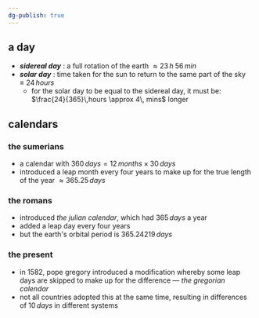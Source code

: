 ```yaml
---
dg-publish: true
---
```


## a day
- ***sidereal day*** : a full rotation of the earth $\approx 23 \,h \; 56\,min$
- ***solar day*** : time taken for the sun to return to the same part of the sky $\equiv 24 \,hours$ 
	- for the solar day to be equal to the sidereal day, it must be: $\frac{24}{365}\,hours \approx 4\, mins$ longer

## calendars
### the sumerians
- a calendar with $360\,days = 12\,months \times 30\,days$
- introduced a leap month every four years to make up for the true length of the year $\approx 365.25\,days$
### the romans
- introduced *the julian calendar*, which had $365\,days$ a year
- added a leap day every four years
- but the earth's orbital period is $365.24219\,days$
### the present
- in $1582$, pope gregory introduced a modification whereby some leap days are skipped to make up for the difference — *the gregorian calendar*
- not all countries adopted this at the same time, resulting in differences of $10\,days$ in different systems
